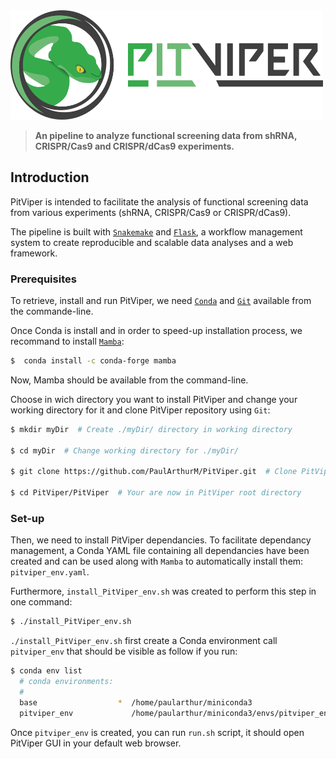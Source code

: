 <img src="PitViper/docs/logo/pitviper_remasteredv2.png" alt="alt text" width="500" height="175">

> **An pipeline to analyze functional screening data from shRNA, CRISPR/Cas9 and CRISPR/dCas9 experiments.**

## Introduction

PitViper is intended to facilitate the analysis of functional screening data from various experiments (shRNA, CRISPR/Cas9 or CRISPR/dCas9).

The pipeline is built with [`Snakemake`](https://snakemake.readthedocs.io/en/stable/) and [`Flask`](https://flask.palletsprojects.com/en/2.0.x/), a workflow management system to create reproducible and scalable data analyses and a web framework.

### Prerequisites

To retrieve, install and run PitViper, we need [`Conda`](https://docs.conda.io/en/latest/) and [`Git`](https://git-scm.com/) available from the commande-line.

Once Conda is install and in order to speed-up installation process, we recommand to install [`Mamba`](https://github.com/mamba-org/mamba):

```bash
$  conda install -c conda-forge mamba
```

Now, Mamba should be available from the command-line.

Choose in wich directory you want to install PitViper and change your working directory for it and clone PitViper repository using `Git`:

```bash
$ mkdir myDir  # Create ./myDir/ directory in working directory

$ cd myDir  # Change working directory for ./myDir/

$ git clone https://github.com/PaulArthurM/PitViper.git  # Clone PitViper reposity in ./myDir/PitViper/

$ cd PitViper/PitViper  # Your are now in PitViper root directory
```

### Set-up

Then, we need to install PitViper dependancies. To facilitate dependancy management, a Conda YAML file containing all dependancies have been created and can be used along with `Mamba` to automatically install them: `pitviper_env.yaml`.

Furthermore, `install_PitViper_env.sh` was created to perform this step in one command:

```bash
$ ./install_PitViper_env.sh
```

`./install_PitViper_env.sh` first create a Conda environment call `pitviper_env` that should be visible as follow if you run:

```bash
$ conda env list
  # conda environments:
  #
  base                  *  /home/paularthur/miniconda3
  pitviper_env             /home/paularthur/miniconda3/envs/pitviper_env
```

Once `pitviper_env` is created, you can run `run.sh` script, it should open PitViper GUI in your default web browser.
